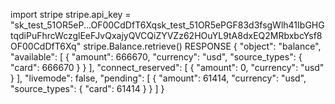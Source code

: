 import stripe
stripe.api_key = "sk_test_51OR5eP...OF00CdDfT6Xqsk_test_51OR5ePGF83d3fsgWlh41IbGHGtqdiPuFhrcWczglEeFJvQxajyQVCQiZYVZz62HOuYL9tA8dxEQ2MRbxbcYsf8OF00CdDfT6Xq"
stripe.Balance.retrieve()
RESPONSE
{
  "object": "balance",
  "available": [
    {
      "amount": 666670,
      "currency": "usd",
      "source_types": {
        "card": 666670
      }
    }
  ],
  "connect_reserved": [
    {
      "amount": 0,
      "currency": "usd"
    }
  ],
  "livemode": false,
  "pending": [
    {
      "amount": 61414,
      "currency": "usd",
      "source_types": {
        "card": 61414
      }
    }
  ]
}
